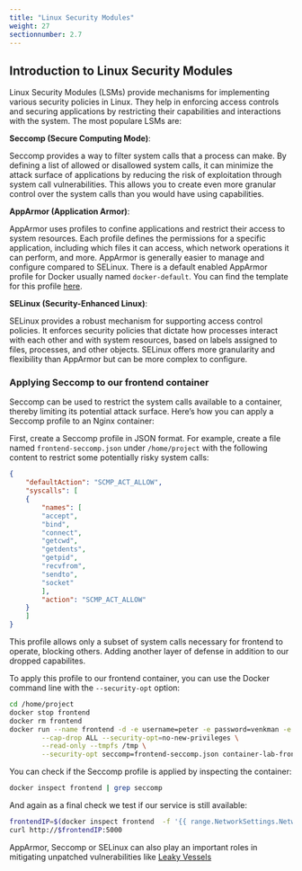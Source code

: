 ```yaml
---
title: "Linux Security Modules"
weight: 27
sectionnumber: 2.7
---
```



## Introduction to Linux Security Modules

Linux Security Modules (LSMs) provide mechanisms for implementing various security policies in Linux. They help in enforcing access controls and securing applications by restricting their capabilities and interactions with the system. The most populare LSMs are:

**Seccomp (Secure Computing Mode)**:

Seccomp provides a way to filter system calls that a process can make. By defining a list of allowed or disallowed system calls, it can minimize the attack surface of applications by reducing the risk of exploitation through system call vulnerabilities. This allows you to create even more granular control over the system calls than you would have using capabilities.

**AppArmor (Application Armor)**:

AppArmor uses profiles to confine applications and restrict their access to system resources. Each profile defines the permissions for a specific application, including which files it can access, which network operations it can perform, and more. AppArmor is generally easier to manage and configure compared to SELinux. There is a default enabled AppArmor profile for Docker usually named `docker-default`. You can find the template for this profile [here](https://github.com/moby/moby/blob/master/profiles/apparmor/template.go).

**SELinux (Security-Enhanced Linux)**:

SELinux provides a robust mechanism for supporting access control policies. It enforces security policies that dictate how processes interact with each other and with system resources, based on labels assigned to files, processes, and other objects. SELinux offers more granularity and flexibility than AppArmor but can be more complex to configure.

### Applying Seccomp to our frontend container

Seccomp can be used to restrict the system calls available to a container, thereby limiting its potential attack surface. Here’s how you can apply a Seccomp profile to an Nginx container:

First, create a Seccomp profile in JSON format. For example, create a file named `frontend-seccomp.json` under `/home/project` with the following content to restrict some potentially risky system calls:

```json
{
    "defaultAction": "SCMP_ACT_ALLOW",
    "syscalls": [
    {
        "names": [
        "accept",
        "bind",
        "connect",
        "getcwd",
        "getdents",
        "getpid",
        "recvfrom",
        "sendto",
        "socket"
        ],
        "action": "SCMP_ACT_ALLOW"
    }
    ]
}
```

This profile allows only a subset of system calls necessary for frontend to operate, blocking others. Adding another layer of defense in addition to our dropped capabilites.

To apply this profile to our frontend container, you can use the Docker command line with the `--security-opt` option:

```bash
cd /home/project
docker stop frontend
docker rm frontend
docker run --name frontend -d -e username=peter -e password=venkman -e servername=$ip \
        --cap-drop ALL --security-opt=no-new-privileges \
        --read-only --tmpfs /tmp \
        --security-opt seccomp=frontend-seccomp.json container-lab-frontend:v2.0
```

You can check if the Seccomp profile is applied by inspecting the container:

```bash
docker inspect frontend | grep seccomp
```

And again as a final check we test if our service is still available:

```bash
frontendIP=$(docker inspect frontend  -f '{{ range.NetworkSettings.Networks }}{{ .IPAddress }}{{ end }}')
curl http://$frontendIP:5000
```

AppArmor, Seccomp or SELinux can also play an important roles in mitigating unpatched vulnerabilities like [Leaky Vessels](https://www.redhat.com/en/blog/latest-container-exploit-runc-can-be-blocked-selinux)

